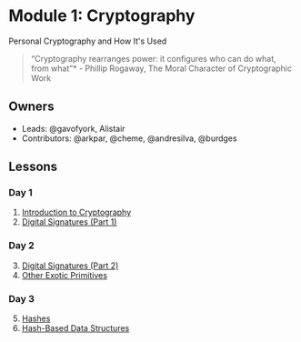 # Module 1: Cryptography

Personal Cryptography and How It's Used

> “Cryptography rearranges power: it configures who can do what, from what”* - Phillip Rogaway, The Moral Character of Cryptographic Work

## Owners

* Leads: @gavofyork, Alistair
* Contributors: @arkpar, @cheme, @andresilva, @burdges

## Lessons

### Day 1

1. [Introduction to Cryptography](./1-introduction.md)
2. [Digital Signatures (Part 1)](./2-signatures-part-1.md)

### Day 2

3. [Digital Signatures (Part 2)](./3-signatures-part-2.md)
4. [Other Exotic Primitives](./4-exotic-primitives.md)

### Day 3

5. [Hashes](./5-hashes.md)
6. [Hash-Based Data Structures](./6-data-structures.md)
